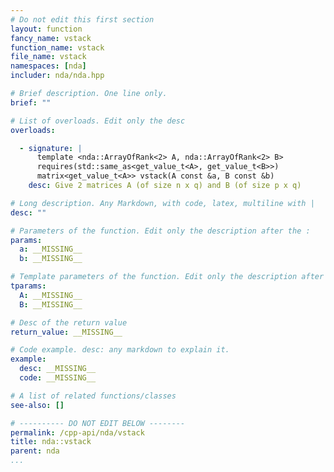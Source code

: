 ```yaml
---
# Do not edit this first section
layout: function
fancy_name: vstack
function_name: vstack
file_name: vstack
namespaces: [nda]
includer: nda/nda.hpp

# Brief description. One line only.
brief: ""

# List of overloads. Edit only the desc
overloads:

  - signature: |
      template <nda::ArrayOfRank<2> A, nda::ArrayOfRank<2> B>
      requires(std::same_as<get_value_t<A>, get_value_t<B>>)
      matrix<get_value_t<A>> vstack(A const &a, B const &b)
    desc: Give 2 matrices A (of size n x q) and B (of size p x q)

# Long description. Any Markdown, with code, latex, multiline with |
desc: ""

# Parameters of the function. Edit only the description after the :
params:
  a: __MISSING__
  b: __MISSING__

# Template parameters of the function. Edit only the description after the :
tparams:
  A: __MISSING__
  B: __MISSING__

# Desc of the return value
return_value: __MISSING__

# Code example. desc: any markdown to explain it.
example:
  desc: __MISSING__
  code: __MISSING__

# A list of related functions/classes
see-also: []

# ---------- DO NOT EDIT BELOW --------
permalink: /cpp-api/nda/vstack
title: nda::vstack
parent: nda
...
```



